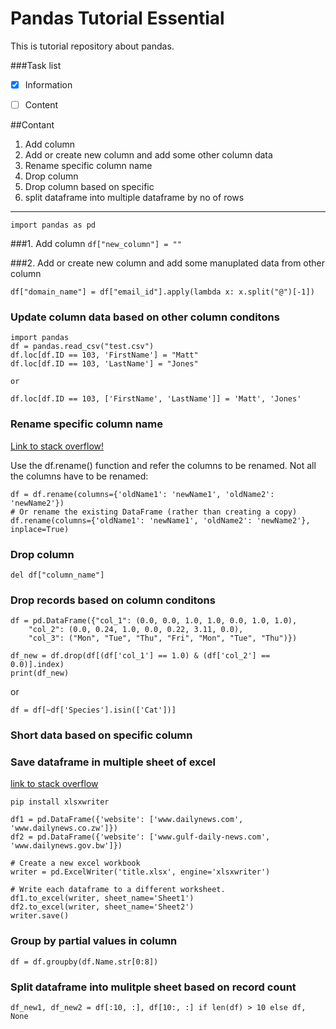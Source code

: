 # Pandas Tutorial Essential

This is tutorial repository about pandas.

###Task list

- [x] Information
- [ ] Content


##Contant

1. Add column
2. Add or create new column and add some other column data
3. Rename specific column name
4. Drop column
5. Drop column based on specific
6. split dataframe into multiple dataframe by no of rows

-----------------------


```import pandas as pd```


###1. Add column
```df["new_column"] = ""```


###2. Add or create new column and add some manuplated data from other column

```df["domain_name"] = df["email_id"].apply(lambda x: x.split("@")[-1])```

### Update column data based on other column conditons

```
import pandas
df = pandas.read_csv("test.csv")
df.loc[df.ID == 103, 'FirstName'] = "Matt"
df.loc[df.ID == 103, 'LastName'] = "Jones"

or

df.loc[df.ID == 103, ['FirstName', 'LastName']] = 'Matt', 'Jones'
```


### Rename specific column name
[Link to stack overflow!](https://stackoverflow.com/a/11354850/3532385)

Use the df.rename() function and refer the columns to be renamed. Not all the columns have to be renamed:
```
df = df.rename(columns={'oldName1': 'newName1', 'oldName2': 'newName2'})
# Or rename the existing DataFrame (rather than creating a copy) 
df.rename(columns={'oldName1': 'newName1', 'oldName2': 'newName2'}, inplace=True)
```


### Drop column
```del df["column_name"]```


### Drop records based on column conditons

```
df = pd.DataFrame({"col_1": (0.0, 0.0, 1.0, 1.0, 0.0, 1.0, 1.0),
    "col_2": (0.0, 0.24, 1.0, 0.0, 0.22, 3.11, 0.0),
    "col_3": ("Mon", "Tue", "Thu", "Fri", "Mon", "Tue", "Thu")})

df_new = df.drop(df[(df['col_1'] == 1.0) & (df['col_2'] == 0.0)].index)
print(df_new)
```

or 

```df = df[~df['Species'].isin(['Cat'])]```



### Short data based on specific column


### Save dataframe in multiple sheet of excel
[link to stack overflow](https://stackoverflow.com/a/58652904/3532385)

```
pip install xlsxwriter

df1 = pd.DataFrame({'website': ['www.dailynews.com', 'www.dailynews.co.zw']})
df2 = pd.DataFrame({'website': ['www.gulf-daily-news.com', 'www.dailynews.gov.bw']})

# Create a new excel workbook
writer = pd.ExcelWriter('title.xlsx', engine='xlsxwriter')

# Write each dataframe to a different worksheet.
df1.to_excel(writer, sheet_name='Sheet1')
df2.to_excel(writer, sheet_name='Sheet2')
writer.save()
```

### Group by partial values in column
```
df = df.groupby(df.Name.str[0:8])

```

### Split dataframe into mulitple sheet based on record count

```
df_new1, df_new2 = df[:10, :], df[10:, :] if len(df) > 10 else df, None
```